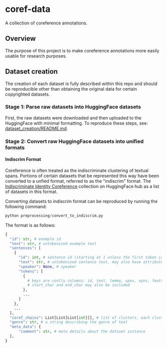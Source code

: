 # coref-data
A collection of coreference annotations.

## Overview

The purpose of this project is to make coreference annotations more easily usable for research purposes.

## Dataset creation

The creation of each dataset is fully described within this repo and should be reproducible other than obtaining the original data for certain copyrighted datasets.

### Stage 1: Parse raw datasets into HuggingFace datasets

First, the raw datasets were downloaded and then uploaded to the HuggingFace with minimal formatting. To reproduce these steps, see: [dataset_creation/README.md](dataset_creation/README.md).

### Stage 2: Convert raw HuggingFace datasets into unified formats

#### Indiscrim Format

Coreference is often treated as the indiscriminate clustering of textual spans. 
Portions of certain datasets that be represented this way have been converted to a unfied format, referred to as the "indiscrim" format.
The [Indiscriminate Identity Coreference](https://huggingface.co/collections/coref-data/indiscriminate-identity-coreference-65a7f336c46ce42ef5655570) collection on HuggingFace hub as a list of datasets in this format.

Converting datasets to indiscrim format can be reproduced by running the following command:

```python
python preprocessing/convert_to_indiscrim.py
```

The format is as follows:

```python
{
  "id": str, # example id
  "text": str, # untokenized example text
  "sentences": [
    {
      "id": int, # sentence id (starting at 1 unless the first token is a zero/ellipsis)
      "text": str, # untokenized sentence text, may also have attributes start_char and end_char
      "speaker": None, # speaker
      "tokens": [
        {
          # keys are conllu columns: id, text, lemma, upos, xpos, feats, head, deprel, deps, misc
          # start_char and end_char may also be included
        },
        ...
      ]
    },
    ...
  ],
  "coref_chains": List[List[List[int]]], # list of clusters, each cluster is a list of mentions, each mention is a span represented as [sent, start, end] inclusive
  "genre": str, # a string describing the genre of text
  "meta_data": {
      "comment": str, # meta details about the dataset instance
  },
}
```